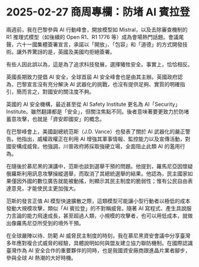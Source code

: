 # 2025-02-27 商周專欄：防堵 AI 賓拉登

兩週前，我在巴黎參與 AI 行動峰會，開放模型如 Mistral，以及去除審查機制的 R1 推理式模型（如後續的 Open R1、R1 1776 等）成為會場熱門話題。會議尾聲，六十一國集體簽署宣言，承諾以「開放」、「包容」和「道德」的方式開發技術。讓外界驚訝的是，英國及美國均拒絕簽署。

有些人因此誤以為，這是為了追求科技發展，選擇犧牲安全。事實上，恰恰相反。

英國長期致力提倡 AI 安全，全球首屆 AI 安全峰會也是由其主辦。英國政府認為，巴黎宣言沒有充分解決 AI 武器化的挑戰，也沒有提供足夠、實質的明確指引，簡而言之，對國安的關注度不夠。
 
英國的 AI 安全機構，最近甚至從 AI Safety Institute 更名為 AI「Security」Institute。雖然翻譯都是「安全」，但關注焦點不同。後者意味著要更致力於防堵蓄意攻擊，也就是「資安即國安」的概念。


在巴黎峰會上，美國副總統范斯（J.D. Vance）也發表了關於 AI 武器化的嚴正警告。他指出，威權政權正在利用 AI 增強其軍事情報、監控能力以及宣傳活動，對國安構成威脅。他強調，川普政府將採取強硬立場，全面阻止此類 AI 的濫用行為。

在隨後於慕尼黑的演講中，范斯也談到選舉干預的問題。他提到，羅馬尼亞因懷疑俄羅斯利用訊息攻擊操縱選舉，而取消了其總統選舉的結果。他認為，民主國家如果僅因外國的數位廣告就能被動搖，則顯示其民主制度的脆弱性；惟有公民自由表達意見，才能使民主更加強大。

范斯的發言正值 AI 模型快速擴散之際，這類模型可能讓小型行動者以極低的成本發動大規模攻擊，類似「AI 賓拉登」的不對稱威脅。隨著 AI 寫程式、產生具說服力言論的能力飛速成長，甚至超過人類，小規模的攻擊者，也可以用低成本，就做出像羅馬尼亞所受到的境外干預。

在全球嚴陣以待、防範 AI 威脅民主制度的時刻，我在慕尼黑資安會議中分享臺灣多年應對複合式威脅的經驗，具體說明如何與盟友建立協力聯防機制。在國際認識臺灣作為 AI 安全合作的重要夥伴的同時，也是我國資安廠商跟進晶片業者腳步，參與全球 AI 熱潮的大好時機。
